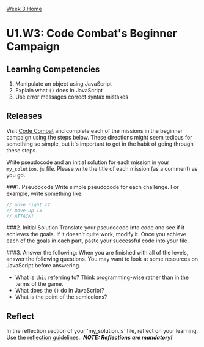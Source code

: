 [Week 3 Home](../)

# U1.W3: Code Combat's Beginner Campaign


## Learning Competencies
1. Manipulate an object using JavaScript
2. Explain what `()` does in JavaScript
3. Use error messages correct syntax mistakes


## Releases
Visit [Code Combat](http://codecombat.com/play) and complete each of the missions in the beginner campaign using the steps below. These directions might seem tedious for something so simple, but it's important to get in the habit of going through these steps.  


Write pseudocode and an initial solution for each mission in your `my_solution.js` file. Please write the title of each mission (as a comment) as you go. 
 
###1. Pseudocode 
Write simple pseudocode for each challenge. For example, write something like:

```javascript
// move right x2
// move up 1x
// ATTACK!
```  

###2. Initial Solution
Translate your pseudocode into code and see if it achieves the goals. If it doesn't quite work, modify it. Once you achieve each of the goals in each part, paste your successful code into your file. 

###3. Answer the following:
When you are finished with all of the levels, answer the following questions. You may want to look at some resources on JavaScript before answering.
  - What is `this` referring to? Think programming-wise rather than in the terms of the game. 
  - What does the `()` do in JavaScript?
  - What is the point of the semicolons?

## Reflect
In the reflection section of your 'my_solution.js` file, reflect on your learning. Use the [reflection guidelines](../reflection_guidelines.md).. ***NOTE: Reflections are mandatory!***





